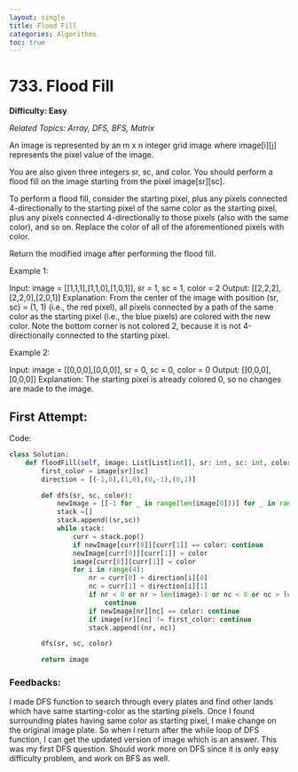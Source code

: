 ```yaml
---
layout: single
title: Flood Fill
categories: Algorithms
toc: true
---
```


# 733. Flood Fill

**Difficulty: Easy**

*Related Topics: Array, DFS, BFS, Matrix*

An image is represented by an m x n integer grid image where image[i][j] represents the pixel value of the image.

You are also given three integers sr, sc, and color. You should perform a flood fill on the image starting from the pixel image[sr][sc].

To perform a flood fill, consider the starting pixel, plus any pixels connected 4-directionally to the starting pixel of the same color as the starting pixel, plus any pixels connected 4-directionally to those pixels (also with the same color), and so on. Replace the color of all of the aforementioned pixels with color.

Return the modified image after performing the flood fill. 

Example 1:

Input: image = [[1,1,1],[1,1,0],[1,0,1]], sr = 1, sc = 1, color = 2
Output: [[2,2,2],[2,2,0],[2,0,1]]
Explanation: From the center of the image with position (sr, sc) = (1, 1) (i.e., the red pixel), all pixels connected by a path of the same color as the starting pixel (i.e., the blue pixels) are colored with the new color.
Note the bottom corner is not colored 2, because it is not 4-directionally connected to the starting pixel.

Example 2:

Input: image = [[0,0,0],[0,0,0]], sr = 0, sc = 0, color = 0
Output: [[0,0,0],[0,0,0]]
Explanation: The starting pixel is already colored 0, so no changes are made to the image.

## First Attempt:

Code:
```python
class Solution:
    def floodFill(self, image: List[List[int]], sr: int, sc: int, color: int) -> List[List[int]]:
        first_color = image[sr][sc]
        direction = [(-1,0),(1,0),(0,-1),(0,1)]

        def dfs(sr, sc, color):
            newImage = [[-1 for _ in range(len(image[0]))] for _ in range(len(image))]
            stack =[]
            stack.append((sr,sc))
            while stack:
                curr = stack.pop()
                if newImage[curr[0]][curr[1]] == color: continue
                newImage[curr[0]][curr[1]] = color
                image[curr[0]][curr[1]] = color
                for i in range(4):
                    nr = curr[0] + direction[i][0]
                    nc = curr[1] + direction[i][1]
                    if nr < 0 or nr > len(image)-1 or nc < 0 or nc > len(image[0])-1 :
                        continue
                    if newImage[nr][nc] == color: continue
                    if image[nr][nc] != first_color: continue
                    stack.append((nr, nc))

        dfs(sr, sc, color)

        return image
```
### Feedbacks: 
I made DFS function to search through every plates and find other lands which have same starting-color as the starting pixels. Once I found
surrounding plates having same color as starting pixel, I make change on the original image plate. So when I return after the while loop of DFS function,
I can get the updated version of image which is an answer.
This was my first DFS question. Should work more on DFS since it is only easy difficulty problem, and work on BFS as well.